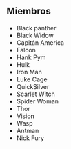 ## Miembros

* Black panther
* Black Widow
* Capitán America
* Falcon
* Hank Pym
* Hulk
* Iron Man
* Luke Cage
* QuickSilver
* Scarlet Witch
* Spider Woman
* Thor
* Vision
* Wasp
* Antman
* Nick Fury
